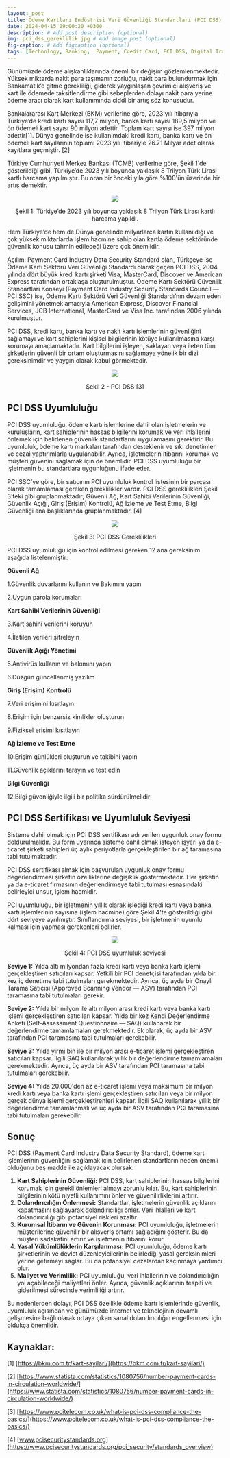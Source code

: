 ```yaml
---
layout: post
title: Ödeme Kartları Endüstrisi Veri Güvenliği Standartları (PCI DSS) ile Güvenli Kart Ödemeleri
date: 2024-04-15 09:00:20 +0300
description: # Add post description (optional)
img: pci_dss_gereklilik.jpg # Add image post (optional)
fig-caption: # Add figcaption (optional)
tags: [Technology, Banking,  Payment, Credit Card, PCI DSS, Digital Transformation, Ödeme yöntemleri, Kredi kartı, Bankacılık, Finans] # Add post tags (optional)
---
```

Günümüzde ödeme alışkanlıklarında önemli bir değişim gözlemlenmektedir. Yüksek miktarda nakit para taşımanın zorluğu, nakit para bulundurmak için Bankamatik’e gitme gerekliliği, giderek yaygınlaşan çevrimiçi alışveriş ve kart ile ödemede taksitlendirme gibi sebeplerden dolayı nakit para yerine ödeme aracı olarak kart kullanımında ciddi bir artış söz konusudur.

Bankalararası Kart Merkezi (BKM) verilerine göre, 2023 yılı itibarıyla Türkiye’de kredi kartı sayısı 117,7 milyon, banka kartı sayısı 189,5 milyon ve ön ödemeli kart sayısı 90 milyon adettir. Toplam kart sayısı ise 397 milyon adettir[1]. Dünya genelinde ise kullanımdaki kredi kartı, banka kartı ve ön ödemeli kart sayılarının toplamı 2023 yılı itibariyle 26.71 Milyar adet olarak kayıtlara geçmiştir. [2]

Türkiye Cumhuriyeti Merkez Bankası (TCMB) verilerine göre, Şekil 1'de gösterildiği gibi, Türkiye’de 2023 yılı boyunca yaklaşık 8 Trilyon Türk Lirası kartlı harcama yapılmıştır. Bu oran bir önceki yıla göre %100'ün üzerinde bir artış demektir.

<p style="text-align: center"><img src="{{site.baseurl}}/assets/img/kart_harcama.jpg"></p>
<p style="text-align: center">Şekil 1: Türkiye’de 2023 yılı boyunca yaklaşık 8 Trilyon Türk Lirası kartlı harcama yapıldı.</p>

Hem Türkiye’de hem de Dünya genelinde milyarlarca kartın kullanıldığı ve çok yüksek miktarlarda işlem hacmine sahip olan kartla ödeme sektöründe güvenlik konusu tahmin edileceği üzere çok önemlidir.

Açılımı Payment Card Industry Data Security Standard olan, Türkçeye ise Ödeme Kartı Sektörü Veri Güvenliği Standardı olarak geçen PCI DSS, 2004 yılında dört büyük kredi kartı şirketi Visa, MasterCard, Discover ve American Express tarafından ortaklaşa oluşturulmuştur. Ödeme Kartı Sektörü Güvenlik Standartları Konseyi (Payment Card Industry Security Standards Council — PCI SSC) ise, Ödeme Kartı Sektörü Veri Güvenliği Standardı’nın devam eden gelişimini yönetmek amacıyla American Express, Discover Financial Services, JCB International, MasterCard ve Visa Inc. tarafından 2006 yılında kurulmuştur.

PCI DSS, kredi kartı, banka kartı ve nakit kartı işlemlerinin güvenliğini sağlamayı ve kart sahiplerini kişisel bilgilerinin kötüye kullanılmasına karşı korumayı amaçlamaktadır. Kart bilgilerini işleyen, saklayan veya ileten tüm şirketlerin güvenli bir ortam oluşturmasını sağlamaya yönelik bir dizi gereksinimdir ve yaygın olarak kabul görmektedir.

<p style="text-align: center"><img src="{{site.baseurl}}/assets/img/pci_dss.jpg"></p>
<p style="text-align: center">Şekil 2 - PCI DSS [3]</p>


## PCI DSS Uyumluluğu ##

PCI DSS uyumluluğu, ödeme kartı işlemlerine dahil olan işletmelerin ve kuruluşların, kart sahiplerinin hassas bilgilerini korumak ve veri ihlallerini önlemek için belirlenen güvenlik standartlarını uygulamasını gerektirir. Bu uyumluluk, ödeme kartı markaları tarafından desteklenir ve sıkı denetimler ve cezai yaptırımlarla uygulanabilir. Ayrıca, işletmelerin itibarını korumak ve müşteri güvenini sağlamak için de önemlidir. PCI DSS uyumluluğu bir işletmenin bu standartlara uygunluğunu ifade eder.

PCI SSC’ye göre, bir satıcının PCI uyumluluk kontrol listesinin bir parçası olarak tamamlaması gereken gereklilikler vardır. PCI DSS gereklilikleri Şekil 3'teki gibi gruplanmaktadır; Güvenli Ağ, Kart Sahibi Verilerinin Güvenliği, Güvenlik Açığı, Giriş (Erişim) Kontrolü, Ağ İzleme ve Test Etme, Bilgi Güvenliği ana başlıklarında gruplanmaktadır. [4]

<p style="text-align: center"><img src="{{site.baseurl}}/assets/img/pci_dss_gereklilik.jpg"></p>
<p style="text-align: center">Şekil 3: PCI DSS Gereklilikleri</p>

PCI DSS uyumluluğu için kontrol edilmesi gereken 12 ana gereksinim aşağıda listelenmiştir:

**Güvenli Ağ**

1.Güvenlik duvarlarını kullanın ve Bakımını yapın

2.Uygun parola korumaları

**Kart Sahibi Verilerinin Güvenliği**

3.Kart sahini verilerini koruyun

4.İletilen verileri şifreleyin

**Güvenlik Açığı Yönetimi**

5.Antivirüs kullanın ve bakımını yapın

6.Düzgün güncellenmiş yazılım

**Giriş (Erişim) Kontrolü**

7.Veri erişimini kısıtlayın

8.Erişim için benzersiz kimlikler oluşturun

9.Fiziksel erişimi kısıtlayın

**Ağ İzleme ve Test Etme**

10.Erişim günlükleri oluşturun ve takibini yapın

11.Güvenlik açıklarını tarayın ve test edin

**Bilgi Güvenliği**

12.Bilgi güvenliğiyle ilgili bir politika sürdürülmelidir

## PCI DSS Sertifikası ve Uyumluluk Seviyesi ##

Sisteme dahil olmak için PCI DSS sertifikası adı verilen uygunluk onay formu doldurulmalıdır. Bu form uyarınca sisteme dahil olmak isteyen işyeri ya da e-ticaret şirketi sahipleri üç aylık periyotlarla gerçekleştirilen bir ağ taramasına tabi tutulmaktadır.

PCI DSS sertifikası almak için başvurulan uygunluk onay formu değerlendirmesi şirketin özelliklerine değişiklik göstermektedir. Her şirketin ya da e-ticaret firmasının değerlendirmeye tabi tutulması esnasındaki belirleyici unsur, işlem hacmidir.

PCI uyumluluğu, bir işletmenin yıllık olarak işlediği kredi kartı veya banka kartı işlemlerinin sayısına (işlem hacmine) göre Şekil 4'te gösterildiği gibi dört seviyeye ayrılmıştır. Sınıflandırma seviyesi, bir işletmenin uyumlu kalması için yapması gerekenleri belirler.

<p style="text-align: center"><img src="{{site.baseurl}}/assets/img/pci_dss_uyumluluk_seviye.jpg"></p>
<p style="text-align: center">Şekil 4: PCI DSS uyumluluk seviyesi</p>

**Seviye 1:** Yılda altı milyondan fazla kredi kartı veya banka kartı işlemi gerçekleştiren satıcıları kapsar. Yetkili bir PCI denetçisi tarafından yılda bir kez iç denetime tabi tutulmaları gerekmektedir. Ayrıca, üç ayda bir Onaylı Tarama Satıcısı (Approved Scanning Vendor — ASV) tarafından PCI taramasına tabi tutulmaları gerekir.

**Seviye 2:** Yılda bir milyon ile altı milyon arası kredi kartı veya banka kartı işlemi gerçekleştiren satıcıları kapsar. Yılda bir kez Kendi Değerlendirme Anketi (Self-Assessment Questionnaire — SAQ) kullanarak bir değerlendirme tamamlamaları gerekmektedir. Ek olarak, üç ayda bir ASV tarafından PCI taramasına tabi tutulmaları gerekebilir.

**Seviye 3:** Yılda yirmi bin ile bir milyon arası e-ticaret işlemi gerçekleştiren satıcıları kapsar. İlgili SAQ kullanılarak yıllık bir değerlendirme tamamlamaları gerekmektedir. Ayrıca, üç ayda bir ASV tarafından PCI taramasına tabi tutulmaları gerekebilir.

**Seviye 4:** Yılda 20.000'den az e-ticaret işlemi veya maksimum bir milyon kredi kartı veya banka kartı işlemi gerçekleştiren satıcıları veya bir milyon gerçek dünya işlemi gerçekleştirenleri kapsar. İlgili SAQ kullanılarak yıllık bir değerlendirme tamamlanmalı ve üç ayda bir ASV tarafından PCI taramasına tabi tutulmaları gerekebilir.

## Sonuç ##
PCI DSS (Payment Card Industry Data Security Standard), ödeme kartı işlemlerinin güvenliğini sağlamak için belirlenen standartların neden önemli olduğunu beş madde ile açıklayacak olursak:

1. **Kart Sahiplerinin Güvenliği:** PCI DSS, kart sahiplerinin hassas bilgilerini korumak için gerekli önlemleri almayı zorunlu kılar. Bu, kart sahiplerinin bilgilerinin kötü niyetli kullanımını önler ve güvenilirliklerini artırır.
2. **Dolandırıcılığın Önlenmesi:** Standartlar, işletmelerin güvenlik açıklarını kapatmasını sağlayarak dolandırıcılığı önler. Veri ihlalleri ve kart dolandırıcılığı gibi potansiyel riskleri azaltır.
3. **Kurumsal İtibarın ve Güvenin Korunması:** PCI uyumluluğu, işletmelerin müşterilerine güvenilir bir alışveriş ortamı sağladığını gösterir. Bu da müşteri sadakatini artırır ve işletmenin itibarını korur.
4. **Yasal Yükümlülüklerin Karşılanması:** PCI uyumluluğu, ödeme kartı şirketlerinin ve devlet düzenleyicilerinin belirlediği yasal gereksinimleri yerine getirmeyi sağlar. Bu da potansiyel cezalardan kaçınmaya yardımcı olur.
5. **Maliyet ve Verimlilik:** PCI uyumluluğu, veri ihlallerinin ve dolandırıcılığın yol açabileceği maliyetleri önler. Ayrıca, güvenlik açıklarının tespiti ve giderilmesi sürecinde verimliliği artırır.

Bu nedenlerden dolayı, PCI DSS özellikle ödeme kartı işlemlerinde güvenlik, uyumluluk açısından ve günümüzde internet ve teknolojinin devamlı gelişmesine bağlı olarak ortaya çıkan sanal dolandırıcılığın engellenmesi için oldukça önemlidir.

## Kaynaklar: ##
[1] [https://bkm.com.tr/kart-sayilari/](https://bkm.com.tr/kart-sayilari/)

[2] [https://www.statista.com/statistics/1080756/number-payment-cards-in-circulation-worldwide/](https://www.statista.com/statistics/1080756/number-payment-cards-in-circulation-worldwide/)

[3] [https://www.pcitelecom.co.uk/what-is-pci-dss-compliance-the-basics/](https://www.pcitelecom.co.uk/what-is-pci-dss-compliance-the-basics/)

[4] [www.pcisecuritystandards.org](https://www.pcisecuritystandards.org/pci_security/standards_overview)
